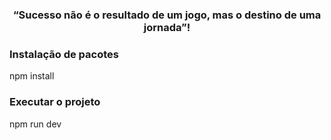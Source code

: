 <h3 align="center">
  “Sucesso não é o resultado de um jogo, mas o destino de uma jornada”!
</h3>

### Instalação de pacotes
npm install

### Executar o projeto
npm run dev
